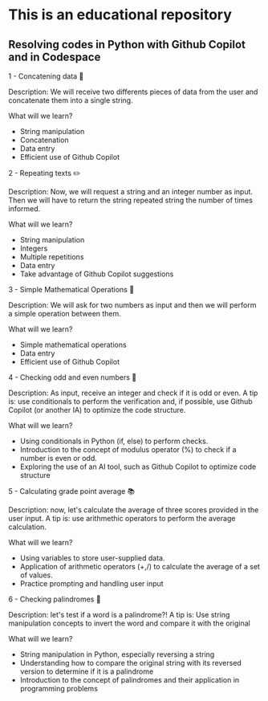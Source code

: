 # This is an educational repository
## Resolving codes in Python with Github Copilot and in Codespace


1 - Concatening data 🐾

Description: We will receive two differents pieces of data from the user and concatenate them into a single string.


What will we learn? 

- String manipulation
- Concatenation
- Data entry
- Efficient use of Github Copilot


2 - Repeating texts  ✏️

Description: Now, we will request a string and an integer number as input. Then we will have to return the string repeated string the number of times informed.

What will we learn?

- String manipulation
- Integers
- Multiple repetitions 
- Data entry
- Take advantage of Github Copilot suggestions


3 - Simple Mathematical Operations 📐

Description: We will ask for two numbers as input and then we will perform a simple operation between them.

What will we learn?

- Simple mathematical operations
- Data entry
- Efficient use of Github Copilot


4 - Checking odd and even numbers  🧮

Description: As input, receive an integer and check if it is odd or even. A tip is: use conditionals to perform the verification and, if possible, use Github Copilot (or another IA) to optimize the code structure. 

What will we learn?

- Using conditionals in Python (if, else) to perform checks. 
- Introduction to the concept of modulus operator (%) to check if a number is even or odd.
- Exploring the use of an AI tool, such as Github Copilot to optimize code structure


5 - Calculating grade point average  📚

Description: now, let's calculate the average of three scores provided in the user input. A tip is: use arithmethic operators to perform the average calculation.

What will we learn?

- Using variables to store user-supplied data.
- Application of arithmetic operators (+,/) to calculate the average of a set of values.
- Practice prompting and handling user input


6 - Checking palindromes 🔄

Description: let's test if a word is a palindrome?! A tip is: Use string manipulation concepts to invert the word and compare it with the original 

What will we learn?

- String manipulation in Python, especially reversing a string
- Understanding how to compare the original string with its reversed version to determine if it is a palindrome
- Introduction to the concept of palindromes and their application in programming problems
